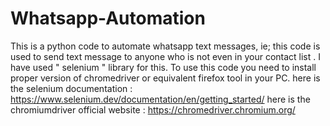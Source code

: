 # Whatsapp-Automation
This is a python code to automate whatsapp text messages, ie; this code is used to send text message to anyone who is not even in your contact list . I have used " selenium " library  for this. To use this code you need to install proper version of chromedriver or equivalent firefox tool in your PC.
here is the selenium documentation : https://www.selenium.dev/documentation/en/getting_started/
here is the chromiumdriver official website : https://chromedriver.chromium.org/ 
